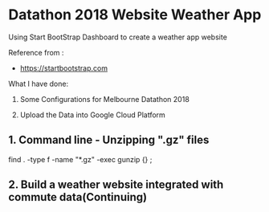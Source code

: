 # Datathon 2018 Website Weather App


Using Start BootStrap Dashboard to create a weather app website

Reference from :

* https://startbootstrap.com

What I have done: 

1. Some Configurations for Melbourne Datathon 2018

2. Upload the Data into Google Cloud Platform


## 1. Command line - Unzipping ".gz" files

find . -type f -name "*.gz" -exec gunzip {} \;

## 2. Build a weather website integrated with commute data(Continuing)
